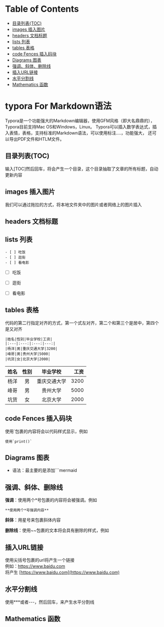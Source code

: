 
# Table of Contents
- [目录列表(TOC)](#目录列表(TOC))
- [images 插入图片](#images插入图片)
- [headers 文档标题](#headers文档标题)
- [lists 列表](#lists列表)
- [tables 表格](#tables表格)
- [code Fences 插入码块](#codeFences插入码块)
- [Diagrams 图表](#Diagrams图表)
- [强调、斜体、删除线](#强调、斜体、删除线)
- [插入URL链接](#插入URL链接)
- [水平分割线](#水平分割线)
- [Mathematics 函数](#Mathematics函数)


# typora For Markdown语法
Typora是一个功能强大的Markdown编辑器，使用GFM风格（即大名鼎鼎的），
Typora目前支持Mac OS和Windows，Linux。
Typora可以插入数学表达式，插入表情，表格，支持标准的Markdown语法，可以使用标注....，功能强大，
还可以导出PDF文件和HTLM文件。


## 目录列表(TOC)
输入[TOC]然后回车，将会产生一个目录，这个目录抽取了文章的所有标题，自动更新内容



## images 插入图片
我们可以通过拖拉的方式，将本地文件夹中的图片或者网络上的图片插入


## headers 文档标题

## lists 列表
```
- [ ] 吃饭
- [ ] 逛街
- [ ] 看电影
```

- [ ] 吃饭
- [ ] 逛街
- [ ] 看电影


## tables 表格
代码的第二行指定对齐的方式，第一个式左对齐，第二个和第三个是居中，第四个是又对齐

```
|姓名|性别|毕业学校|工资|
|:---|:---:|:---:|---:|
|杨洋|男|重庆交通大学|3200|
|峰哥|男|贵州大学|5000|
|坑货|女|北京大学|2000|
```

|姓名|性别|毕业学校|工资|
|:---|:---:|:---:|---:|
|杨洋|男|重庆交通大学|3200|
|峰哥|男|贵州大学|5000|
|坑货|女|北京大学|2000|


## code Fences 插入码块
使用`包裹的内容将会以代码样式显示，例如
```
使用`print()`
```


## Diagrams 图表
- 语法：最主要的是添加```mermaid


## 强调、斜体、删除线

**强调**：使用两个*号包裹的内容将会被强调。例如
```
**使用两个*号强调内容**
```
**斜体**：用星号来包裹斜体内容

**删除线**：使用~~包裹的文本将会具有删除的样式，例如

## 插入URL链接
使用尖括号包裹的url将产生一个链接  
例如：<https://www.baidu.com>  
将产生 [https://www.baidu.com](https://www.baidu.com)

## 水平分割线
使用***或者---，然后回车，来产生水平分割线


## Mathematics 函数


